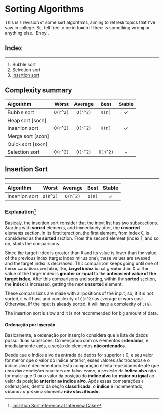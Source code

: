 # Sorting Algorithms

This is a revision of some sort algorithms, aiming to refresh topics that I've saw in college.
So, fell free to be in touch if there is something wrong or anything else..
Enjoy..

## Index
---
1. Bubble sort
2. Selection sort
3. [Insertion sort](#insertion-sort)

## Complexity summary

|   Algorithm       |   Worst   |   Average     |   Best    |   Stable  |
|:---               |:---:      |:---:          |:---:      |:---:      |
|Bubble sort        | `O(n^2)`  | `O(n^2)`      | `O(n)`    | &check;   |
|Heap sort [soon]   |           |               |           |           |
|Insertion sort     | `O(n^2)`  | `O(nˆ2)`      | `O(n)`    | &check;   |
|Merge sort [soon]  |           |               |           |           |
|Quick sort [soon]  |           |               |           |           |
|Selection sort     | `O(n^2)`   | `O(n^2)`     | `O(n^2)`  | -         |  


## Insertion Sort
---

|   Algorithm   |   Worst   |   Average     |   Best    |   Stable  |
|:---           |:---:      |:---:          |:---:      |:---:      |
|Insertion sort | `O(n^2)`  | `O(nˆ2)`      | `O(n)`    | &check;   |

### Explanation[^1]

Basicaly, the insertion sort consider that the input list has two subscections. Starting with **sorted** elements, and immediately after, the **unsorted** elements section. In its first iteraction, the first element, from index 0, is considered as the **sorted** section. From the second element (index 1) and so on, starts the comparisons.

Since the target index is greater than 0 and its value is lower than the value of the previous index (target index minus one), these values are swaped and the target index is decreased. This comparison keeps going until one of these conditions are false, like, **target index** is not greater than 0 or the value of the target index is **greater or equal** to the **antecedent value of the target index**. After this comparisons and sorting, within the **sorted** section, the **index** is increased, getting the next **unsorted** element.


These comparisions are made with all positions of the input, so, if it is not sorted, it will have and complexity of `O(n^2)` as average or wors case. Otherwise, iIf the input is already sorted, it will have a complexity of `O(n)`.

The insertion sort is slow and it is not recommended for big amount of data.

#### Ordenação por Inserção
Basicamente, a ordenação por inserção considera que a lista de dados possui duas subseções. Començando com os elementos **ordenados**, e imediatamente após, a seção de elementos **não ordenados**.

Desde que o índice alvo da entrada de dados for superior a 0, e seu valor for menor que o valor do índice anterior, esses valores são trocados e o índice alvo é decrementado. Esta comparação é feita repetidamente até que uma das condições resultem em falso, como, a posição do **índice alvo** não for maior que 0 ou o valor da posição do **índice alvo** for **maior ou igual** ao valor da posição **anterior ao índice alvo**. Após essas comparações e ordenações, dentro da seção **classificada**, o **índice** é incrementado, obtendo o próximo elemento **não classificado**.

[^1]: [Insertion Sort reference at Interview Cake](https://www.interviewcake.com/concept/python/insertion-sort)